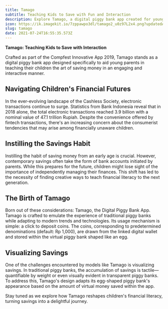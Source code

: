 ```yaml
---
title: Tamago
subtitle: Teaching Kids to Save with Fun and Interaction
description: Explore Tamago, a digital piggy bank app created for young parents to teach their children how to save money in an engaging and interactive way.
icon: https://ik.imagekit.io/7zppawpo3dl/tamago2_u0z97L2x4.png?updatedAt=1627146899617
slug: tamago
date: 2021-07-24T16:55:35.573Z
---
```


**Tamago: Teaching Kids to Save with Interaction**

Crafted as part of the Compfest Innovative App 2019, Tamago stands as a digital piggy bank app designed specifically to aid young parents in teaching their children the art of saving money in an engaging and interactive manner.

## Navigating Children's Financial Futures

In the ever-evolving landscape of the Cashless Society, electronic transactions continue to surge. Statistics from Bank Indonesia reveal that in 2018 alone, the total electronic transactions reached 3.9 billion with a nominal value of 47.1 trillion Rupiah. Despite the convenience offered by fintech transactions, there's an increasing concern about the consumerist tendencies that may arise among financially unaware children.

## Instilling the Savings Habit

Instilling the habit of saving money from an early age is crucial. However, contemporary savings often take the form of bank accounts initiated by parents. While this prepares for the future, children might lose sight of the importance of independently managing their finances. This shift has led to the necessity of finding creative ways to teach financial literacy to the next generation.

## The Birth of Tamago

Born out of these considerations: Tamago, the Digital Piggy Bank App. Tamago is crafted to emulate the experience of traditional piggy banks while adapting to modern trends and technologies. Its usage mechanism is simple: a click to deposit coins. The coins, corresponding to predetermined denominations (default: Rp 1,000), are drawn from the linked digital wallet and stored within the virtual piggy bank shaped like an egg.

## Visualizing Savings

One of the challenges encountered by models like Tamago is visualizing savings. In traditional piggy banks, the accumulation of savings is tactile—quantifiable by weight or even visually evident in transparent piggy banks. To address this, Tamago's design adapts its egg-shaped piggy bank's appearance based on the amount of virtual money saved within the app.

Stay tuned as we explore how Tamago reshapes children's financial literacy, turning savings into a delightful journey.

<!-- Insert a screenshot/mockup of the UI here -->

